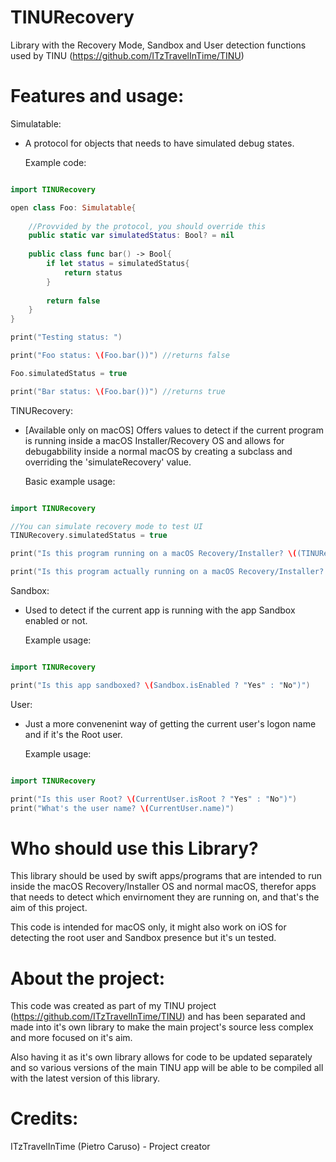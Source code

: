 # TINURecovery

Library with the Recovery Mode, Sandbox and User detection functions used by TINU (https://github.com/ITzTravelInTime/TINU)

# Features and usage:

Simulatable:

- A protocol for objects that needs to have simulated debug states. 
    
    Example code:

```swift

import TINURecovery

open class Foo: Simulatable{
    
    //Provvided by the protocol, you should override this
    public static var simulatedStatus: Bool? = nil
    
    public class func bar() -> Bool{
        if let status = simulatedStatus{
            return status
        }
        
        return false
    }
}

print("Testing status: ")

print("Foo status: \(Foo.bar())") //returns false

Foo.simulatedStatus = true

print("Bar status: \(Foo.bar())") //returns true

```

TINURecovery:

- [Available only on macOS] Offers values to detect if the current program is running inside a macOS Installer/Recovery OS and allows for debugabbility inside a normal macOS by creating a subclass and overriding the 'simulateRecovery' value.

    Basic example usage:

```swift

import TINURecovery

//You can simulate recovery mode to test UI
TINURecovery.simulatedStatus = true

print("Is this program running on a macOS Recovery/Installer? \((TINURecovery.isOn ? "Yes" : "No"))")

print("Is this program actually running on a macOS Recovery/Installer? \((TINURecovery.isActuallyOn ? "Yes" : "No"))")

```

Sandbox: 

- Used to detect if the current app is running with the app Sandbox enabled or not.

    Example usage:

```swift

import TINURecovery

print("Is this app sandboxed? \(Sandbox.isEnabled ? "Yes" : "No")")

```

User:

- Just a more convenenint way of getting the current user's logon name and if it's the Root user.

    Example usage:

```swift

import TINURecovery

print("Is this user Root? \(CurrentUser.isRoot ? "Yes" : "No")")
print("What's the user name? \(CurrentUser.name)")

```

# Who should use this Library?

This library should be used by swift apps/programs that are intended to run inside the macOS Recovery/Installer OS and normal macOS, therefor apps that needs to detect which envirnoment they are running on, and that's the aim of this project.

This code is intended for macOS only, it might also work on iOS for detecting the root user and Sandbox presence but it's un tested.

# About the project:

This code was created as part of my TINU project (https://github.com/ITzTravelInTime/TINU) and has been separated and made into it's own library to make the main project's source less complex and more focused on it's aim. 

Also having it as it's own library allows for code to be updated separately and so various versions of the main TINU app will be able to be compiled all with the latest version of this library.

# Credits:

ITzTravelInTime (Pietro Caruso) - Project creator



